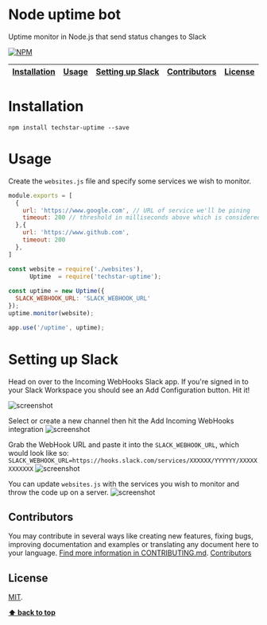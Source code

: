# Node uptime bot

Uptime monitor in Node.js that send status changes to Slack

[![NPM](https://nodei.co/npm/techstar-uptime.png?downloads=true&downloadRank=true&stars=true)](https://nodei.co/npm/techstar-uptime/)


| [Installation][] | [Usage][] | [Setting up Slack][] | [Contributors][] | [License][] |
|---|---|---|---|---|

# Installation

```
npm install techstar-uptime --save
```

# Usage

Create the `websites.js` file and specify some services we wish to monitor.

```js
module.exports = [
  {
    url: 'https://www.google.com', // URL of service we'll be pining
    timeout: 200 // threshold in milliseconds above which is considered degraded performance
  },{
    url: 'https://www.github.com',
    timeout: 200 
  },
]
```

```js
const website = require('./websites'),
      Uptime  = require('techstar-uptime');
      
const uptime = new Uptime({
  SLACK_WEBHOOK_URL: 'SLACK_WEBHOOK_URL'
});
uptime.monitor(website);

app.use('/uptime', uptime);
```

# Setting up Slack

Head on over to the Incoming WebHooks Slack app. If you're signed in to your Slack Workspace you should see an Add Configuration button. Hit it!

![screenshot](https://raw.githubusercontent.com/techstar-cloud/techstar-uptime/master/public/img/image1.png)

Select or create a new channel then hit the Add Incoming WebHooks integration
![screenshot](https://raw.githubusercontent.com/techstar-cloud/techstar-uptime/master/public/img/image2.png)

Grab the WebHook URL and paste it into the `SLACK_WEBHOOK_URL`, which would look like so:
`SLACK_WEBHOOK_URL=https://hooks.slack.com/services/XXXXXX/YYYYYY/XXXXXXXXXXXX`
![screenshot](https://raw.githubusercontent.com/techstar-cloud/techstar-uptime/master/public/img/image3.png)

You can update `websites.js` with the services you wish to monitor and throw the code up on a server.
![screenshot](https://raw.githubusercontent.com/techstar-cloud/techstar-uptime/master/public/img/image4.png)

## Contributors

You may contribute in several ways like creating new features, fixing bugs, improving documentation and examples
or translating any document here to your language. [Find more information in CONTRIBUTING.md](CONTRIBUTING.md).
<a href="https://github.com/techstar-cloud/techstar-uptime/graphs/contributors">Contributors</a>

## License

[MIT](LICENSE).


**[⬆ back to top](#node-uptime-bot)**

[Installation]:#installation
[Usage]:#usage
[Setting up Slack]:#setting-up-slack
[Contributors]:#contributors
[License]:#license

